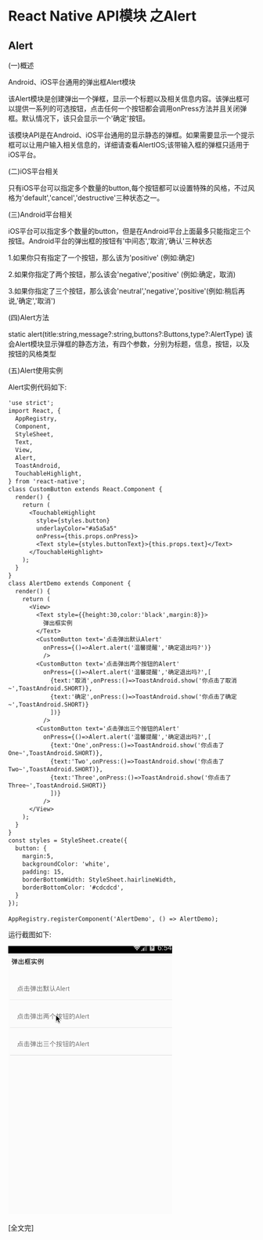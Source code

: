 ﻿
# React Native API模块 之Alert


## Alert

(一)概述

Android、iOS平台通用的弹出框Alert模块

该Alert模块是创建弹出一个弹框，显示一个标题以及相关信息内容。该弹出框可以提供一系列的可选按钮，点击任何一个按钮都会调用onPress方法并且关闭弹框。默认情况下，该只会显示一个'确定'按钮。

该模块API是在Android、iOS平台通用的显示静态的弹框。如果需要显示一个提示框可以让用户输入相关信息的，详细请查看AlertIOS;该带输入框的弹框只适用于iOS平台。

(二)iOS平台相关

只有iOS平台可以指定多个数量的button,每个按钮都可以设置特殊的风格，不过风格为'default','cancel','destructive'三种状态之一。

(三)Android平台相关

iOS平台可以指定多个数量的button，但是在Android平台上面最多只能指定三个按钮。Android平台的弹出框的按钮有'中间态','取消','确认'三种状态

1.如果你只有指定了一个按钮，那么该为'positive' (例如:确定)

2.如果你指定了两个按钮，那么该会'negative','positive' (例如:确定，取消)

3.如果你指定了三个按钮，那么该会'neutral','negative','positive'(例如:稍后再说,'确定','取消')

(四)Alert方法

static alert(title:string,message?:string,buttons?:Buttons,type?:AlertType)  该会Alert模块显示弹框的静态方法，有四个参数，分别为标题，信息，按钮，以及按钮的风格类型

(五)Alert使用实例

Alert实例代码如下:

```
'use strict';
import React, {
  AppRegistry,
  Component,
  StyleSheet,
  Text,
  View,
  Alert,
  ToastAndroid,
  TouchableHighlight,
} from 'react-native';
class CustomButton extends React.Component {
  render() {
    return (
      <TouchableHighlight
        style={styles.button}
        underlayColor="#a5a5a5"
        onPress={this.props.onPress}>
        <Text style={styles.buttonText}>{this.props.text}</Text>
      </TouchableHighlight>
    );
  }
}
class AlertDemo extends Component {
  render() {
    return (
      <View>
        <Text style={{height:30,color:'black',margin:8}}>
          弹出框实例
        </Text>
        <CustomButton text='点击弹出默认Alert'
          onPress={()=>Alert.alert('温馨提醒','确定退出吗?')}
          />
        <CustomButton text='点击弹出两个按钮的Alert'
          onPress={()=>Alert.alert('温馨提醒','确定退出吗?',[
            {text:'取消',onPress:()=>ToastAndroid.show('你点击了取消~',ToastAndroid.SHORT)},
            {text:'确定',onPress:()=>ToastAndroid.show('你点击了确定~',ToastAndroid.SHORT)}
            ])}
          />
        <CustomButton text='点击弹出三个按钮的Alert'
          onPress={()=>Alert.alert('温馨提醒','确定退出吗?',[
            {text:'One',onPress:()=>ToastAndroid.show('你点击了One~',ToastAndroid.SHORT)},
            {text:'Two',onPress:()=>ToastAndroid.show('你点击了Two~',ToastAndroid.SHORT)},
            {text:'Three',onPress:()=>ToastAndroid.show('你点击了Three~',ToastAndroid.SHORT)}
            ])}
          />
      </View>
    );
  }
}
const styles = StyleSheet.create({
  button: {
    margin:5,
    backgroundColor: 'white',
    padding: 15,
    borderBottomWidth: StyleSheet.hairlineWidth,
    borderBottomColor: '#cdcdcd',
  }
});
 
AppRegistry.registerComponent('AlertDemo', () => AlertDemo);
```

运行截图如下:

![Alert.gif](./img/RN/Alert.gif)




[全文完]